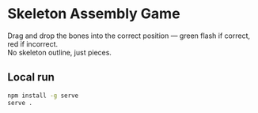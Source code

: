 # Skeleton Assembly Game

Drag and drop the bones into the correct position — green flash if correct, red if incorrect.  
No skeleton outline, just pieces.

## Local run
```bash
npm install -g serve
serve .
